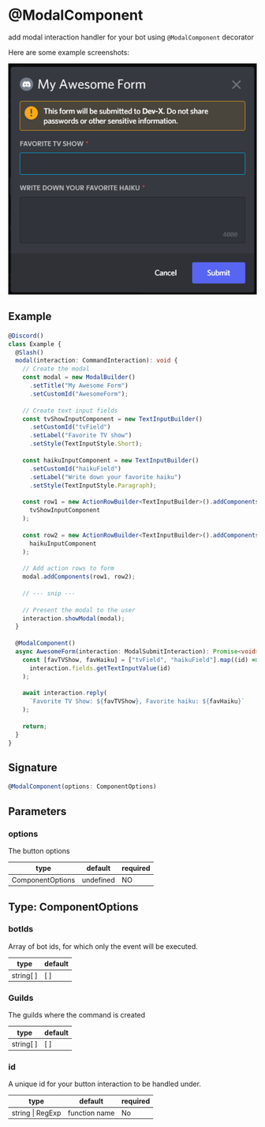 # @ModalComponent

add modal interaction handler for your bot using `@ModalComponent` decorator

Here are some example screenshots:

![](../../../../static/img/modal-example.png)

## Example

```ts
@Discord()
class Example {
  @Slash()
  modal(interaction: CommandInteraction): void {
    // Create the modal
    const modal = new ModalBuilder()
      .setTitle("My Awesome Form")
      .setCustomId("AwesomeForm");

    // Create text input fields
    const tvShowInputComponent = new TextInputBuilder()
      .setCustomId("tvField")
      .setLabel("Favorite TV show")
      .setStyle(TextInputStyle.Short);

    const haikuInputComponent = new TextInputBuilder()
      .setCustomId("haikuField")
      .setLabel("Write down your favorite haiku")
      .setStyle(TextInputStyle.Paragraph);

    const row1 = new ActionRowBuilder<TextInputBuilder>().addComponents(
      tvShowInputComponent
    );

    const row2 = new ActionRowBuilder<TextInputBuilder>().addComponents(
      haikuInputComponent
    );

    // Add action rows to form
    modal.addComponents(row1, row2);

    // --- snip ---

    // Present the modal to the user
    interaction.showModal(modal);
  }

  @ModalComponent()
  async AwesomeForm(interaction: ModalSubmitInteraction): Promise<void> {
    const [favTVShow, favHaiku] = ["tvField", "haikuField"].map((id) =>
      interaction.fields.getTextInputValue(id)
    );

    await interaction.reply(
      `Favorite TV Show: ${favTVShow}, Favorite haiku: ${favHaiku}`
    );

    return;
  }
}
```

## Signature

```ts
@ModalComponent(options: ComponentOptions)
```

## Parameters

### options

The button options

| type             | default   | required |
| ---------------- | --------- | -------- |
| ComponentOptions | undefined | NO       |

## Type: ComponentOptions

### botIds

Array of bot ids, for which only the event will be executed.

| type      | default |
| --------- | ------- |
| string[ ] | [ ]     |

### Guilds

The guilds where the command is created

| type      | default |
| --------- | ------- |
| string[ ] | [ ]     |

### id

A unique id for your button interaction to be handled under.

| type             | default       | required |
| ---------------- | ------------- | -------- |
| string \| RegExp | function name | No       |
